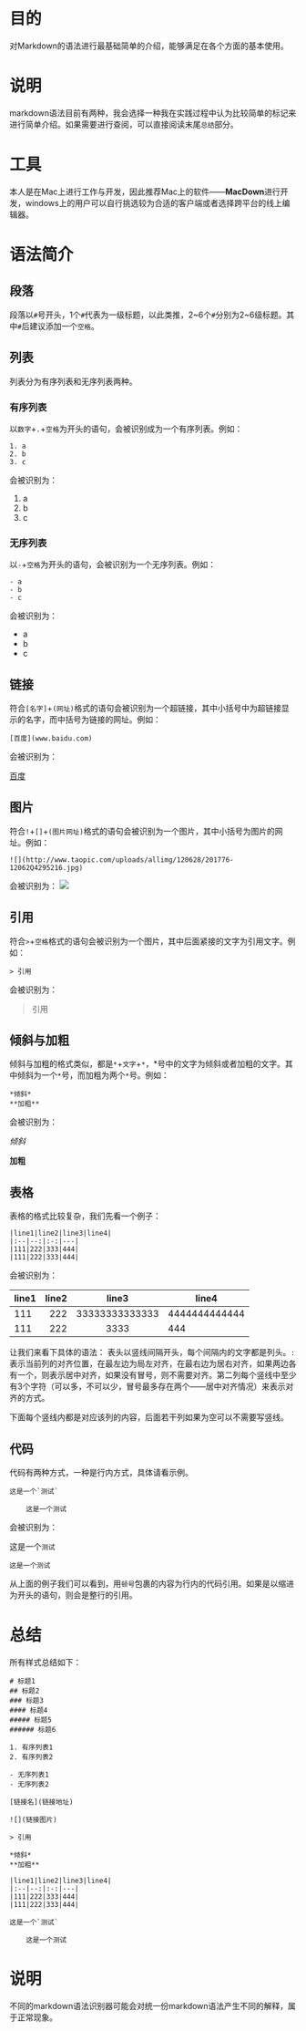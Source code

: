 # 目的
对Markdown的语法进行最基础简单的介绍，能够满足在各个方面的基本使用。

# 说明
markdown语法目前有两种，我会选择一种我在实践过程中认为比较简单的标记来进行简单介绍。如果需要进行查阅，可以直接阅读末尾`总结`部分。

# 工具
本人是在Mac上进行工作与开发，因此推荐Mac上的软件——**MacDown**进行开发，windows上的用户可以自行挑选较为合适的客户端或者选择跨平台的线上编辑器。

# 语法简介

## 段落
段落以`#`号开头，1个`#`代表为一级标题，以此类推，2~6个`#`分别为2~6级标题。其中`#`后建议添加一个`空格`。


## 列表
列表分为有序列表和无序列表两种。
### 有序列表
以`数字`+`.`+`空格`为开头的语句，会被识别成为一个有序列表。例如：
	
	1. a
	2. b
	3. c

会被识别为：

1. a
2. b
3. c

### 无序列表
以`-`+`空格`为开头的语句，会被识别为一个无序列表。例如：

	- a
	- b
	- c

会被识别为：

- a
- b
- c

## 链接
符合`[名字]`+`(网址)`格式的语句会被识别为一个超链接，其中小括号中为超链接显示的名字，而中括号为链接的网址。例如：

	[百度](www.baidu.com)
	
会被识别为：

[百度](www.baidu.com)

## 图片
符合`!`+`[]`+`(图片网址)`格式的语句会被识别为一个图片，其中小括号为图片的网址。例如：
	
	![](http://www.taopic.com/uploads/allimg/120628/201776-12062Q4295216.jpg)
	
会被识别为：
	![](http://www.taopic.com/uploads/allimg/120628/201776-12062Q4295216.jpg)

## 引用
符合`>`+`空格`格式的语句会被识别为一个图片，其中后面紧接的文字为引用文字。例如：

	> 引用
会被识别为：
> 引用

## 倾斜与加粗
倾斜与加粗的格式类似，都是`*`+`文字`+`*`，*号中的文字为倾斜或者加粗的文字。其中倾斜为一个`*`号，而加粗为两个`*`号。例如：

	*倾斜*
	**加粗**
会被识别为：

*倾斜*

**加粗**
## 表格
表格的格式比较复杂，我们先看一个例子：

	|line1|line2|line3|line4|
	|:--|--:|:-:|---|
	|111|222|333|444|
	|111|222|333|444|
会被识别为：

|line1|line2|line3|line4|
|:--|--:|:-:|---|
|111|222|33333333333333|4444444444444|
|111|222|3333|444|

让我们来看下具体的语法：
表头以竖线间隔开头，每个间隔内的文字都是列头。`:`表示当前列的对齐位置，在最左边为局左对齐，在最右边为居右对齐，如果两边各有一个，则表示居中对齐，如果没有冒号，则不需要对齐。第二列每个竖线中至少有3个字符（可以多，不可以少，冒号最多存在两个——居中对齐情况）来表示对齐的方式。

下面每个竖线内都是对应该列的内容，后面若干列如果为空可以不需要写竖线。

## 代码
代码有两种方式，一种是行内方式，具体请看示例。

	这是一个`测试`
	
		这是一个测试
		
会被识别为：

这是一个`测试`
	
	这是一个测试
从上面的例子我们可以看到，用`顿号`包裹的内容为行内的代码引用。如果是以缩进为开头的语句，则会是整行的引用。

# 总结
所有样式总结如下：

	# 标题1
	## 标题2
	### 标题3
	#### 标题4
	##### 标题5
	###### 标题6
	
	1. 有序列表1
	2. 有序列表2

	- 无序列表1
	- 无序列表2

	[链接名](链接地址)
	
	![](链接图片)
	
	> 引用
	
	*倾斜*
	**加粗**
	
	|line1|line2|line3|line4|
	|:--|--:|:-:|---|
	|111|222|333|444|
	|111|222|333|444|
	
	这是一个`测试`
	
		这是一个测试
	
# 说明
不同的markdown语法识别器可能会对统一份markdown语法产生不同的解释，属于正常现象。
	
	